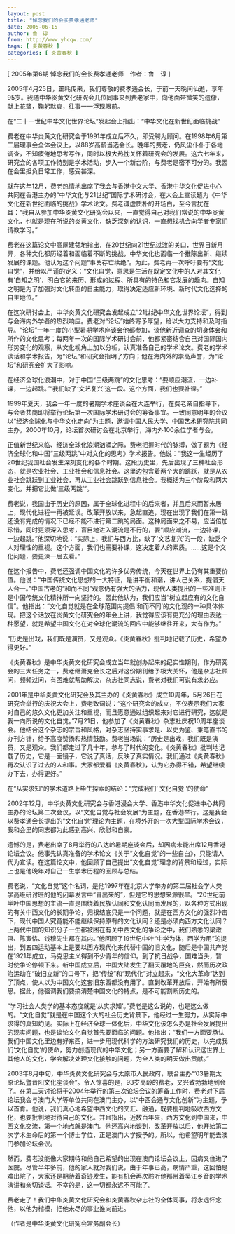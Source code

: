 ```yaml
---
layout: post
title: "悼念我们的会长费孝通老师"
date: 2005-06-15
author: 鲁　谆
from: http://www.yhcqw.com/
tags: [ 炎黄春秋 ]
categories: [ 炎黄春秋 ]
---
```



[ 2005年第6期 悼念我们的会长费孝通老师　作者：鲁　谆 ]


2005年4月25日，噩耗传来，我们尊敬的费孝通会长，于前一天晚间仙逝，享年95岁。我随中华炎黄文化研究会几位同事来到费老家中，向他面带微笑的遗像，献上花篮，鞠躬默哀，往事一一浮现眼前。

在“二十一世纪中华文化世界论坛”发起会上指出：“中华文化在新世纪面临挑战”


费老在中华炎黄文化研究会于1991年成立后不久，即受聘为顾问。在1998年6月第二届理事会全体会议上，以88岁高龄当选会长。晚年的费老，仍风尘仆仆于各地调查，不知疲倦地思考写作，同时以极大热忱关怀着研究会的发展。这六七年来，研究会的各项工作特别是学术活动，步入一个新台阶，与费老是密不可分的。我因在会里担负日常工作，感受甚深。


就在这年12月，费老热情地出席了我会与香港中文大学、香港中华文化促进中心共同在香港主办的“中华文化与21世纪”国际学术研讨会，在大会上宣读题为《中华文化在新世纪面临的挑战》学术论文。费老谦虚质朴的开场白，至今言犹在耳：“我自从参加中华炎黄文化研究会以来，一直觉得自己对我们常说的中华炎黄文化，也就是现在所说的炎黄文化，缺乏深刻的认识，一直想找机会向学者专家们请教学习。”


费老在这篇论文中高屋建瓴地指出，在20世纪向21世纪过渡的关口，世界日新月异，各种文化都历经着和面临着不断的挑战，中华文化也面临一个推陈出新、继续发展的课题。他认为这个问题“事关存亡续绝”。为此，费老再一次呼吁要有“文化自觉”，并给以严谨的定义：“文化自觉，意思是生活在既定文化中的人对其文化有‘自知之明’，明白它的来历、形成的过程、所具有的特色和它发展的趋向。自知之明是为了加强对文化转型的自主能力，取得决定适应新环境、新时代文化选择的自主地位。”


在这次研讨会上，中华炎黄文化研究会发起成立“21世纪中华文化世界论坛”，得到与会海内外学者的热烈响应。费老对“论坛”始终寄予厚望，给以大力支持和及时指导。“论坛”一年一度的小型暑期学术座谈会他都参加，谈他新近调查的切身体会和所作的文化思考；每两年一次的国际学术研讨会前，他都紧密结合自己对国际国内形势变化的观察，从文化视角上加以分析，认真准备自己的学术论文。费老的学术谈话和学术报告，为“论坛”和研究会指明了方向；他在海内外的崇高声誉，为“论坛”和研究会扩大了影响。

在经济全球化浪潮中，对于中国“三级两跳”的文化思考：“要顺应潮流，一边补课，一边起跳。”“我们缺了‘文艺复兴’这一段。这个方面，我们也要补课。”


1999年夏天，我会一年一度的暑期学术座谈会在大连举行，在费老亲自指导下，与会者共商即将举行论坛第一次国际学术研讨会的筹备事宜。一致同意明年的会议以“经济全球化与中华文化走向”为主题，邀请中国人民大学、中国艺术研究院共同主办。2000年10月，论坛首次研讨会在北京举行，海内外100余位学者与会。


正值新世纪来临、经济全球化浪潮汹涌之际，费老把握时代的脉搏，做了题为《经济全球化和中国“三级两跳”中对文化的思考》学术报告。他说：“我这一生经历了20世纪我国社会发生深刻变化的各个时期。这段历史里，先后出现了三种社会形态，就是农业社会、工业社会和信息社会。这里边包含着两个大的跳跃，就是从农业社会跳跃到工业社会，再从工业社会跳跃到信息社会。我概括为三个阶段和两大变化，并把它比做‘三级两跳’”。


费老说，我国由于历史的原因，属于全球化进程中的后来者，并且后来而暂未居上，现代化进程一再被延误。改革开放以来，急起直追，现在出现了我们在第一跳还没有完成的情况下已经不能不进行第二跳的局面。这种局面来之不易，应当倍加珍惜，同时更须深入思考，盲目地进入潮流是不行的，要“顺应潮流，一边补课，一边起跳。”他深切地说：“实际上，我们与西方比，缺了‘文艺复兴’的一段，缺乏个人对理性的重视。这个方面，我们也需要补课，这决定着人的素质。……这是个文化问题，要更深一层去看。”


在这个报告中，费老还强调中国文化的许多优秀传统，今天在世界上仍有其重要价值。他说：“中国传统文化思想的一大特征，是讲平衡和谐，讲人己关系，提倡天人合一。”中国古老的“和而不同”观念仍有强大的活力，现代人类提出的一些准则正是中国传统文化精神所一向坚持的。因此他认为，我们应当“树立起应有的文化自信”。他指出：“文化自觉就是在全球范围内提倡‘和而不同’的文化观的一种具体体现。把这个话放在炎黄文化研究会的年会上讲，我觉得应该有更充分的理由表达一种愿望，就是希望中国文化在对全球化潮流的回应中能够继往开来，大有作为。”

“历史是出戏，我们既是演员，又是观众。《炎黄春秋》批判地记载了历史，希望办得更好。”


《炎黄春秋》是中华炎黄文化研究会成立当年就创办起来的纪实性期刊，作为研究会的三大任务之一，费老继萧克会长之后对这份期刊给予极大关怀，他是杂志社顾问，频频过问，有困难就帮助解决，杂志社同志说，费老对我们可说有求必应。


2001年是中华炎黄文化研究会及其主办的《炎黄春秋》成立10周年，5月26日在研究会举行的庆祝大会上，费老致词说：“这个研究会的成立，不仅表示我们大家对自己的悠久文化更加关注和重视，而且愿意通过组织起来对它进行研究，这就是我一向所说的文化自觉。”7月21日，他参加了《炎黄春秋》杂志社庆祝10周年座谈会。他结合这个杂志的宗旨和风格，对杂志坚持实事求是、以史为鉴、秉笔直书的办刊方针，给予高度赞扬和热情鼓励。费老当场说：“历史是出戏，我们既是演员，又是观众。我们都走过了几十年，参与了时代的变化。《炎黄春秋》批判地记载了历史，它是一面镜子，它说了真话，反映了真实情况。我们通过《炎黄春秋》再次认识了过去的人和事。大家都爱看《炎黄春秋》，认为它办得不错，希望继续办下去，办得更好。”

在“从实求知”的学术道路上毕生探索的结论：“完成我们‘ 文化自觉 ’的使命”


2002年12月，中华炎黄文化研究会与香港浸会大学、香港中华文化促进中心共同主办的论坛第二次会议，以“文化自觉与社会发展”为主题，在香港举行。这是我会以费孝通会长提出的“文化自觉”理论为主题，在境外开的一次大型国际学术会议，我和会里的同志都为此感到高兴、欣慰和自豪。


遗憾的是，费老出席了8月举行的八达岭暑期座谈会后，却因病未能出席12月香港论坛会议。他事先认真准备的学术论文《关于“文化自觉”的一些自白》，只能请人代为宣读。在这篇论文中，他回顾了自己提出“文化自觉”理念的背景和经过，实际上也是他晚年对自己一生学术历程的回顾与总结。


费老说，“文化自觉”这个名词，是他1997年在北京大学举办的第二届社会学人类学高级研讨班的他的闭幕发言中“冒出来的”，但是它的思想来源很早。“20世纪前半叶中国思想的主流一直是围绕着民族认同和文化认同而发展的，以各种方式出现的有关中西文化的长期争论，归根结底只是一个问题，就是在西方文化的强烈冲击下，现代中国人究竟能不能继续保持原有的文化认同？还是必须向西方文化认同？上两代中国的知识分子一生都被困在有关中西文化的争论之中，我们熟悉的梁漱溟、陈寅恪、钱穆先生都在其内。”他回顾了19世纪中叶“中学为体，西学为用”的提出，到五四运动基本上是要以西方现代化来代替中国的旧文化，随后是中国共产党在1921年成立，马克思主义得到不少青年的信仰。到了抗日战争，国难当头，暂时使争论停顿下来。新中国成立后，中国大陆发生了翻天覆地的巨变，然而历次政治运动在“破旧立新”的口号下，把“传统”和“现代化”对立起来，“文化大革命”达到了顶点，使人以为中国文化这套旧东西都没有用了。直到改革开放后，开始有所反思。据此，他强调我们要搞清楚中国文化的特点，是不可能割断历史的。


“学习社会人类学的基本态度就是‘从实求知’。”费老是这么说的，也是这么做的。“文化自觉”就是在中国这个大的社会历史背景下，他经过一生努力，从实际中求得的真知灼见。实际上在经济全球一体化后，中华文化该怎么办是社会发展提出的现实问题，也是谈论文化自觉首先要面临的问题。他指出：“我们一方面要承认我们中国文化里边有好东西，进一步用现代科学的方法研究我们的历史，以完成我们‘文化自觉’的使命，努力创造现代的中华文化；另一方面要了解和认识这世界上其他人的文化，学会解决处理文化接触的问题，为全人类的明天做出贡献。”


2003年8月中旬，中华炎黄文化研究会与太原市人民政府，联合主办“’03暑期太原论坛暨晋阳文化座谈会”。令人惊喜的是，93岁高龄的费老，又兴致勃勃地到会了。在第二天讨论将于2004年举行的第三次论坛会议的筹备工作时，费老对下届论坛我会与澳门大学等单位共同在澳门主办，以“中西会通与文化创新”为主题，予以首肯。他说，我们真心地希望中西文化的交汇、融通，既要批判地吸收西方文化，也要批判地对待自己的文化。并且指出，近数百年来，西方文化到中国来，中西文化交流，第一个地点就是澳门。他还高兴地谈到，改革开放以后，他开始第二次学术生命后的第一个博士学位，正是澳门大学授予的。所以，他希望明年能去澳门参加论坛会议。


然而，费老没能像大家期待和他自己希望的出现在澳门论坛会议上，因病又住进了医院。尽管半年多前，他的家人就对我们说，由于年事已高，病情严重，这回怕是难出院了，大家还是期待着奇迹发生，能有机会再次聆听他那带着吴江乡音的学术演讲和亲切谈话。不幸的是，这一切都永远不可能了。

费老走了！我们中华炎黄文化研究会和炎黄春秋杂志社的全体同事，将永远怀念他，以他为楷模，把他未尽的事业推向前进。

（作者是中华炎黄文化研究会常务副会长）


